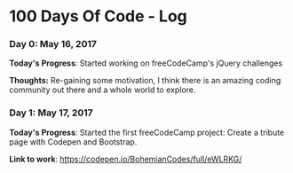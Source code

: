 # 100 Days Of Code - Log

### Day 0: May 16, 2017 

**Today's Progress**: Started working on freeCodeCamp's jQuery challenges

**Thoughts:** Re-gaining some motivation, I think there is an amazing coding community out there and a whole world to explore.

<!-- **Link to work:** [Calculator App](http://www.example.com)-->

### Day 1: May 17, 2017 

**Today's Progress**: Started the first freeCodeCamp project: Create a tribute page with Codepen and Bootstrap. 

<!--**Thoughts**: I really struggled with CSS, but, overall, I feel like I am slowly getting better at it. Canvas is still new for me, but I managed to figure out some basic functionality.-->

**Link to work**: https://codepen.io/BohemianCodes/full/eWLRKG/


<!--### Day 1: June 27, Monday

<!--**Today's Progress**: I've gone through many exercises on FreeCodeCamp.

<!--**Thoughts** I've recently started coding, and it's a great feeling when I finally solve an algorithm challenge after a lot of attempts and hours spent.

<!--**Link(s) to work**
1. [Find the Longest Word in a String](https://www.freecodecamp.com/challenges/find-the-longest-word-in-a-string)
2. [Title Case a Sentence](https://www.freecodecamp.com/challenges/title-case-a-sentence)
